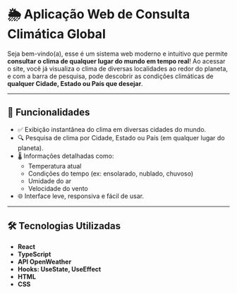 # 🌦️ Aplicação Web de Consulta Climática Global

Seja bem-vindo(a), esse é um sistema web moderno e intuitivo que permite **consultar o clima de qualquer lugar do mundo em tempo real**! Ao acessar o site, você já visualiza o clima de diversas localidades ao redor do planeta, e com a barra de pesquisa, pode descobrir as condições climáticas de **qualquer Cidade, Estado ou País que desejar**.

---

## 🚀 Funcionalidades

- ✅ Exibição instantânea do clima em diversas cidades do mundo.
- 🔍 Pesquisa de clima por Cidade, Estado ou País (em qualquer lugar do planeta).
- 🌡️ Informações detalhadas como:
  - Temperatura atual
  - Condições do tempo (ex: ensolarado, nublado, chuvoso)
  - Umidade do ar
  - Velocidade do vento
- 🌐 Interface leve, responsiva e fácil de usar.

---

## 🛠️ Tecnologias Utilizadas

- **React**
- **TypeScript**
- **API OpenWeather**
- **Hooks: UseState, UseEffect**
- **HTML**
- **CSS**
